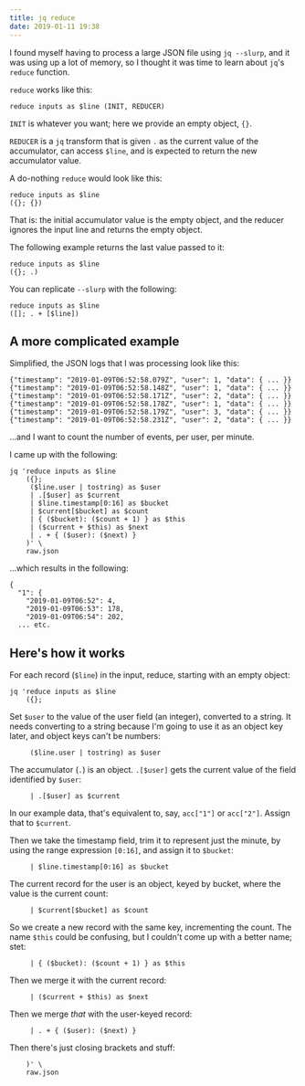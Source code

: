 ```yaml
---
title: jq reduce
date: 2019-01-11 19:38
---
```


I found myself having to process a large JSON file using `jq --slurp`, and it was using up a lot of memory, so I thought it was time to learn about `jq`'s `reduce` function.

`reduce` works like this:

    reduce inputs as $line (INIT, REDUCER)

`INIT` is whatever you want; here we provide an empty object, `{}`.

`REDUCER` is a `jq` transform that is given `.` as the current value of the accumulator, can access `$line`, and is expected to return the new accumulator value.

A do-nothing `reduce` would look like this:

    reduce inputs as $line
    ({}; {})

That is: the initial accumulator value is the empty object, and the reducer ignores the input line and returns the empty object.

The following example returns the last value passed to it:

    reduce inputs as $line
    ({}; .)

You can replicate `--slurp` with the following:

    reduce inputs as $line
    ([]; . + [$line])

## A more complicated example

Simplified, the JSON logs that I was processing look like this:

    {"timestamp": "2019-01-09T06:52:58.079Z", "user": 1, "data": { ... }}
    {"timestamp": "2019-01-09T06:52:58.148Z", "user": 1, "data": { ... }}
    {"timestamp": "2019-01-09T06:52:58.171Z", "user": 2, "data": { ... }}
    {"timestamp": "2019-01-09T06:52:58.178Z", "user": 1, "data": { ... }}
    {"timestamp": "2019-01-09T06:52:58.179Z", "user": 3, "data": { ... }}
    {"timestamp": "2019-01-09T06:52:58.231Z", "user": 2, "data": { ... }}

...and I want to count the number of events, per user, per minute.

I came up with the following:

    jq 'reduce inputs as $line
        ({};
         ($line.user | tostring) as $user
         | .[$user] as $current
         | $line.timestamp[0:16] as $bucket
         | $current[$bucket] as $count
         | { ($bucket): ($count + 1) } as $this
         | ($current + $this) as $next
         | . + { ($user): ($next) }
        )' \
        raw.json

...which results in the following:

    {
      "1": {
        "2019-01-09T06:52": 4,
        "2019-01-09T06:53": 178,
        "2019-01-09T06:54": 202,
      ... etc.

## Here's how it works

For each record (`$line`) in the input, reduce, starting with an empty object:

    jq 'reduce inputs as $line
        ({};

Set `$user` to the value of the user field (an integer), converted to a string. It needs converting to a string because I'm going to use it as an object key later, and object keys can't be numbers:

         ($line.user | tostring) as $user

The accumulator (`.`) is an object. `.[$user]` gets the current value of the field identified by  `$user`:

         | .[$user] as $current

In our example data, that's equivalent to, say, `acc["1"]` or `acc["2"]`. Assign that to `$current`.

Then we take the timestamp field, trim it to represent just the minute, by using the range expression `[0:16]`, and assign it to `$bucket`:

         | $line.timestamp[0:16] as $bucket

The current record for the user is an object, keyed by bucket, where the value is the current count:

         | $current[$bucket] as $count

So we create a new record with the same key, incrementing the count. The name `$this` could be confusing, but I couldn't come up with a better name; stet:

         | { ($bucket): ($count + 1) } as $this

Then we merge it with the current record:

         | ($current + $this) as $next

Then we merge _that_ with the user-keyed record:

         | . + { ($user): ($next) }

Then there's just closing brackets and stuff:

        )' \
        raw.json
